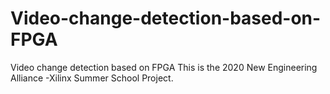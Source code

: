 # Video-change-detection-based-on-FPGA
Video change detection based on FPGA
This is the 2020 New Engineering Alliance -Xilinx Summer School Project.
